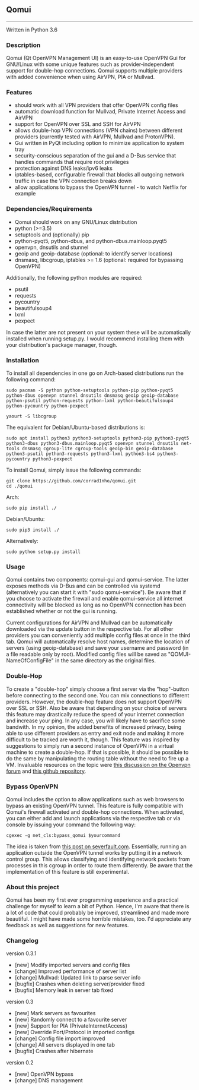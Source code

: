 ## Qomui
--------------------
Written in Python 3.6

### Description
Qomui (Qt OpenVPN Management UI) is an easy-to-use OpenVPN Gui for GNU/Linux with some unique features such as provider-independent support for double-hop connections. Qomui supports multiple providers with added convenience when using AirVPN, PIA or Mullvad. 

### Features
- should work with all VPN providers that offer OpenVPN config files 
- automatic download function for Mullvad, Private Internet Access and AirVPN 
- support for OpenVPN over SSL and SSH for AirVPN
- allows double-hop VPN connections (VPN chains) between different providers (currently tested with AirVPN, Mullvad and ProtonVPN). 
- Gui written in PyQt including option to minimize application to system tray 
- security-conscious separation of the gui and a D-Bus service that handles commands that require root privileges
- protection against DNS leaks/ipv6 leaks
- iptables-based, configurable firewall that blocks all outgoing network traffic in case the VPN connection breaks down
- allow applications to bypass the OpenVPN tunnel - to watch Netflix for example

### Dependencies/Requirements
- Qomui should work on any GNU/Linux distribution 
- python (>=3.5)
- setuptools and (optionally) pip
- python-pyqt5, python-dbus, and python-dbus.mainloop.pyqt5 
- openvpn, dnsutils and stunnel
- geoip and geoip-database (optional: to identify server locations)
- dnsmasq, libcgroup, iptables >= 1.6 (optional: required for bypassing OpenVPN)

Additionally, the following python modules are required:
- psutil
- requests
- pycountry
- beautifulsoup4
- lxml
- pexpect

In case the latter are not present on your system these will be automatically installed when running setup.py. I would recommend installing them with your distribution's package manager, though.

### Installation
To install all dependencies in one go on Arch-based distributions run the following command:

```
sudo pacman -S python python-setuptools python-pip python-pyqt5 python-dbus openvpn stunnel dnsutils dnsmasq geoip geoip-database python-psutil python-requests python-lxml python-beautifulsoup4 python-pycountry python-pexpect
```
```
yaourt -S libcgroup
```

The equivalent for Debian/Ubuntu-based distributions is:

```
sudo apt install python3 python3-setuptools python3-pip python3-pyqt5 python3-dbus python3-dbus.mainloop.pyqt5 openvpn stunnel dnsutils net-tools dnsmasq cgroup-lite cgroup-tools geoip-bin geoip-database python3-psutil python3-requests python3-lxml python3-bs4 python3-pycountry python3-pexpect
```


To install Qomui, simply issue the following commands:

```
git clone https://github.com/corrad1nho/qomui.git
cd ./qomui
```

Arch:

```
sudo pip install ./
```

Debian/Ubuntu:

```
sudo pip3 install ./
```

Alternatively:

```
sudo python setup.py install
```

### Usage
Qomui contains two components: qomui-gui and qomui-service. The latter exposes methods via D-Bus and can be controlled via systemd (alternatively you can start it with "sudo qomui-service"). Be aware that if you choose to activate the firewall and enable qomui-service all internet connectivity will be blocked as long as no OpenVPN connection has been established whether or not the gui is running. 

Current configurations for AirVPN and Mullvad can be automatically downloaded via the update button in the respective tab. For all other providers you can conveniently add multiple config files at once in the third tab. Qomui will automatically resolve host names, determine the location of servers (using geoip-database) and save your username and password (in a file readable only by root). Modified config files will be saved as "QOMUI-NameOfConfigFile" in the same directory as the original files. 

### Double-Hop
To create a "double-hop" simply choose a first server via the "hop"-button before connecting to the second one. You can mix connections to different providers. However, the double-hop feature does not support OpenVPN over SSL or SSH. Also be aware that depending on your choice of servers this feature may drastically reduce the speed of your internet connection and increase your ping. In any case, you will likely have to sacrifice some bandwith. In my opinion, the added benefits of increased privacy, being able to use different providers as entry and exit node and making it more difficult to be tracked are worth it, though. This feature was inspired by suggestions to simply run a second instance of OpenVPN in a virtual machine to create a double-hop. If that is possible, it should be possible to do the same by manipulating the routing table without the need to fire up a VM. Invaluable resources on the topic were [this discussion on the Openvpn forum](https://forums.openvpn.net/viewtopic.php?f=15&t=7483) and [this github repository](https://github.com/TomAshley303/VPN-Chain). 

### Bypass OpenVPN
Qomui includes the option to allow applications such as web browsers to bypass an existing OpenVPN tunnel. This feature is fully compatible with Qomui's firewall activated and double-hop connections. When activated, you can either add and launch applications via the respective tab or via console by issuing your command the following way:

```
cgexec -g net_cls:bypass_qomui $yourcommand
```
The idea is taken from [this post on severfault.com](https://serverfault.com/questions/669430/how-to-bypass-openvpn-per-application/761780#761780). Essentially, running an application outside the OpenVPN tunnel works by putting it in a network control group. This allows classifying and identifying network packets from processes in this cgroup in order to route them differently. Be aware that the implementation of this feature is still experimental. 

### About this project
Qomui has been my first ever programming experience and a practical challenge for myself to learn a bit of Python. Hence, I'm aware that there is a lot of code that could probably be improved, streamlined and made more beautiful. I might have made some horrible mistakes, too. I'd appreciate any feedback as well as suggestions for new features.

### Changelog
version 0.3.1
- [new] Modify imported servers and config files
- [change] Improved performance of server list
- [change] Mullvad: Updated link to parse server info
- [bugfix] Crashes when deleting server/provider fixed
- [bugfix] Memory leak in server tab fixed

version 0.3
- [new] Mark servers as favourites
- [new] Randomly connect to a favourite server
- [new] Support for PIA (PrivateInternetAccess)
- [new] Override Port/Protocol in imported configs
- [change] Config file import improved
- [change] All servers displayed in one tab
- [bugfix] Crashes after hibernate

version 0.2

- [new] OpenVPN bypass
- [change] DNS management

